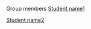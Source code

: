 

Group members
[Student name1](https://cathytjc.github.io/people/)

[Student name2](https://cathytjc.github.io/people/)